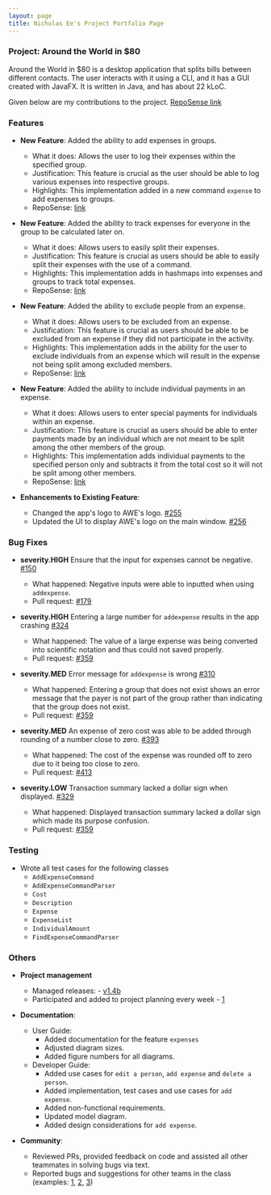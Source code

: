 ```yaml
---
layout: page
title: Nicholas Ee's Project Portfolio Page
---
```


### Project: Around the World in $80

Around the World in $80 is a desktop application that splits bills between different contacts. The user interacts with it using a CLI, and it has a GUI created with JavaFX. It is written in Java, and has about 22 kLoC.

Given below are my contributions to the project. [RepoSense link](https://nus-cs2103-ay2122s1.github.io/tp-dashboard/?search=kheekheekhee&sort=groupTitle&sortWithin=title&timeframe=commit&mergegroup=&groupSelect=groupByRepos&breakdown=true&checkedFileTypes=docs~functional-code~test-code~other&since=2021-09-17)

### Features
* **New Feature**: Added the ability to add expenses in groups.
  * What it does: Allows the user to log their expenses within the specified group.
  * Justification: This feature is crucial as the user should be able to log various expenses into respective groups.
  * Highlights: This implementation added in a new command `expense` to add expenses to groups.
  * RepoSense: [link](https://app.codecov.io/gh/AY2122S1-CS2103T-F13-1/tp/compare/135)
  
* **New Feature**: Added the ability to track expenses for everyone in the group to be calculated later on.
  * What it does: Allows users to easily split their expenses.
  * Justification: This feature is crucial as users should be able to easily split their expenses with the use of a command.
  * Highlights: This implementation adds in hashmaps into expenses and groups to track total expenses.
  * RepoSense: [link](https://app.codecov.io/gh/AY2122S1-CS2103T-F13-1/tp/compare/8)

* **New Feature**: Added the ability to exclude people from an expense.
  * What it does: Allows users to be excluded from an expense.
  * Justification: This feature is crucial as users should be able to be excluded from an expense if they did not participate in the activity.
  * Highlights: This implementation adds in the ability for the user to exclude individuals from an expense which will result in the expense not being split among excluded members.
  * RepoSense: [link](https://app.codecov.io/gh/AY2122S1-CS2103T-F13-1/tp/compare/11)

* **New Feature**: Added the ability to include individual payments in an expense.
  * What it does: Allows users to enter special payments for individuals within an expense.
  * Justification: This feature is crucial as users should be able to enter payments made by an individual which are not meant to be split among the other members of the group.
  * Highlights: This implementation adds individual payments to the specified person only and subtracts it from the total cost so it will not be split among other members.
  * RepoSense: [link](https://app.codecov.io/gh/AY2122S1-CS2103T-F13-1/tp/compare/11)
  
* **Enhancements to Existing Feature**:
  * Changed the app's logo to AWE's logo. [\#255](https://app.codecov.io/gh/AY2122S1-CS2103T-F13-1/tp/compare/255)
  * Updated the UI to display AWE's logo on the main window. [\#256](https://app.codecov.io/gh/AY2122S1-CS2103T-F13-1/tp/compare/256)

### Bug Fixes
* **severity.HIGH** Ensure that the input for expenses cannot be negative. [\#150](https://github.com/AY2122S1-CS2103T-F13-1/tp/issues/150)
  * What happened: Negative inputs were able to inputted when using `addexpense`.
  * Pull request: [\#179](https://github.com/AY2122S1-CS2103T-F13-1/tp/pull/179)

* **severity.HIGH** Entering a large number for `addexpense` results in the app crashing [\#324](https://github.com/AY2122S1-CS2103T-F13-1/tp/issues/324)
  * What happened: The value of a large expense was being converted into scientific notation and thus could not saved properly.
  * Pull request: [\#359](https://github.com/AY2122S1-CS2103T-F13-1/tp/pull/359)

* **severity.MED** Error message for `addexpense` is wrong [\#310](https://github.com/AY2122S1-CS2103T-F13-1/tp/issues/310)
  * What happened: Entering a group that does not exist shows an error message that the payer is not part of the group rather than indicating that the group does not exist.
  * Pull request: [\#359](https://github.com/AY2122S1-CS2103T-F13-1/tp/pull/359)
  
* **severity.MED** An expense of zero cost was able to be added through rounding of a number close to zero. [\#393](https://github.com/AY2122S1-CS2103T-F13-1/tp/issues/393)
  * What happened: The cost of the expense was rounded off to zero due to it being too close to zero.
  * Pull request: [\#413](https://github.com/AY2122S1-CS2103T-F13-1/tp/pull/413)

* **severity.LOW** Transaction summary lacked a dollar sign when displayed. [\#329](https://github.com/AY2122S1-CS2103T-F13-1/tp/issues/329)
  * What happened: Displayed transaction summary lacked a dollar sign which made its purpose confusion.
  * Pull request: [\#359](https://github.com/AY2122S1-CS2103T-F13-1/tp/pull/359)

### Testing
* Wrote all test cases for the following classes
  * `AddExpenseCommand`
  * `AddExpenseCommandParser`
  * `Cost`
  * `Description`
  * `Expense`
  * `ExpenseList`
  * `IndividualAmount`
  * `FindExpenseCommandParser`

### Others
* **Project management**
  * Managed releases: - [v1.4b](https://github.com/AY2122S1-CS2103T-F13-1/tp/releases/tag/v1.4b)
  * Participated and added to project planning every week - [1](https://github.com/AY2122S1-CS2103T-F13-1/tp/projects/1)

* **Documentation**:
  * User Guide:
    * Added documentation for the feature `expenses`
    * Adjusted diagram sizes.
    * Added figure numbers for all diagrams.
  * Developer Guide:
    * Added use cases for `edit a person`, `add expense` and `delete a person`.
    * Added implementation, test cases and use cases for `add expense`.
    * Added non-functional requirements.
    * Updated model diagram.
    * Added design considerations for `add expense`.

* **Community**:
  * Reviewed PRs, provided feedback on code and assisted all other teammates in solving bugs via text.
  * Reported bugs and suggestions for other teams in the class (examples: [1](https://github.com/kheekheekhee/ped/issues/1), [2](https://github.com/kheekheekhee/ped/issues/2), [3](https://github.com/kheekheekhee/ped/issues/3))
